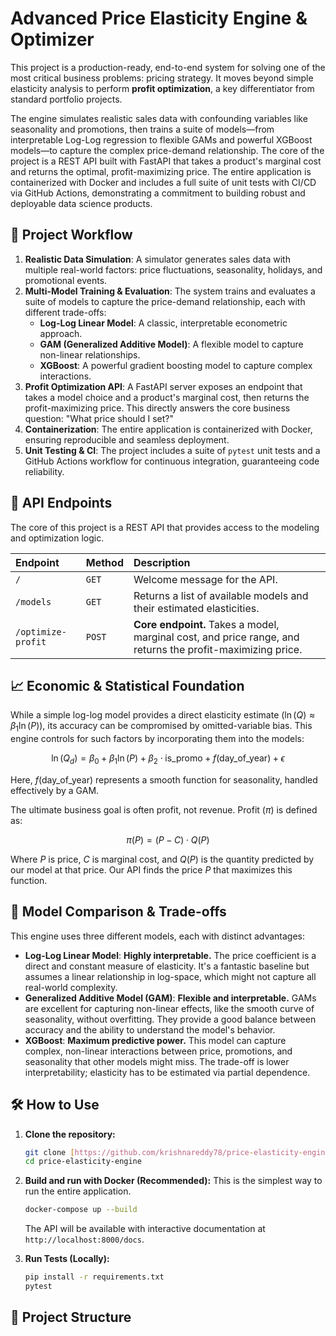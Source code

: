 # Advanced Price Elasticity Engine & Optimizer

This project is a production-ready, end-to-end system for solving one of the most critical business problems: pricing strategy. It moves beyond simple elasticity analysis to perform **profit optimization**, a key differentiator from standard portfolio projects.

The engine simulates realistic sales data with confounding variables like seasonality and promotions, then trains a suite of models—from interpretable Log-Log regression to flexible GAMs and powerful XGBoost models—to capture the complex price-demand relationship. The core of the project is a REST API built with FastAPI that takes a product's marginal cost and returns the optimal, profit-maximizing price. The entire application is containerized with Docker and includes a full suite of unit tests with CI/CD via GitHub Actions, demonstrating a commitment to building robust and deployable data science products.

## 🚀 Project Workflow

1.  **Realistic Data Simulation**: A simulator generates sales data with multiple real-world factors: price fluctuations, seasonality, holidays, and promotional events.
2.  **Multi-Model Training & Evaluation**: The system trains and evaluates a suite of models to capture the price-demand relationship, each with different trade-offs:
    * **Log-Log Linear Model**: A classic, interpretable econometric approach.
    * **GAM (Generalized Additive Model)**: A flexible model to capture non-linear relationships.
    * **XGBoost**: A powerful gradient boosting model to capture complex interactions.
3.  **Profit Optimization API**: A FastAPI server exposes an endpoint that takes a model choice and a product's marginal cost, then returns the profit-maximizing price. This directly answers the core business question: "What price should I set?"
4.  **Containerization**: The entire application is containerized with Docker, ensuring reproducible and seamless deployment.
5.  **Unit Testing & CI**: The project includes a suite of `pytest` unit tests and a GitHub Actions workflow for continuous integration, guaranteeing code reliability.

## 🔌 API Endpoints

The core of this project is a REST API that provides access to the modeling and optimization logic.

| Endpoint           | Method | Description                                                                                             |
| :----------------- | :----- | :------------------------------------------------------------------------------------------------------ |
| `/`                | `GET`  | Welcome message for the API.                                                                            |
| `/models`          | `GET`  | Returns a list of available models and their estimated elasticities.                                    |
| `/optimize-profit` | `POST` | **Core endpoint.** Takes a model, marginal cost, and price range, and returns the profit-maximizing price. |

## 📈 Economic & Statistical Foundation

While a simple log-log model provides a direct elasticity estimate ($\ln(Q) \approx \beta_1 \ln(P)$), its accuracy can be compromised by omitted-variable bias. This engine controls for such factors by incorporating them into the models:

$$ \ln(Q_d) = \beta_0 + \beta_1 \ln(P) + \beta_2 \cdot \text{is_promo} + f(\text{day_of_year}) + \epsilon $$

Here, $f(\text{day_of_year})$ represents a smooth function for seasonality, handled effectively by a GAM.

The ultimate business goal is often profit, not revenue. Profit ($\pi$) is defined as:

$$ \pi(P) = (P - C) \cdot Q(P) $$

Where $P$ is price, $C$ is marginal cost, and $Q(P)$ is the quantity predicted by our model at that price. Our API finds the price $P$ that maximizes this function.

## 🧠 Model Comparison & Trade-offs

This engine uses three different models, each with distinct advantages:

* **Log-Log Linear Model**: **Highly interpretable.** The price coefficient is a direct and constant measure of elasticity. It's a fantastic baseline but assumes a linear relationship in log-space, which might not capture all real-world complexity.
* **Generalized Additive Model (GAM)**: **Flexible and interpretable.** GAMs are excellent for capturing non-linear effects, like the smooth curve of seasonality, without overfitting. They provide a good balance between accuracy and the ability to understand the model's behavior.
* **XGBoost**: **Maximum predictive power.** This model can capture complex, non-linear interactions between price, promotions, and seasonality that other models might miss. The trade-off is lower interpretability; elasticity has to be estimated via partial dependence.

## 🛠️ How to Use

1.  **Clone the repository:**
    ```bash
    git clone [https://github.com/krishnareddy78/price-elasticity-engine.git](https://github.com/krishnareddy78/price-elasticity-engine.git)
    cd price-elasticity-engine
    ```

2.  **Build and run with Docker (Recommended):**
    This is the simplest way to run the entire application.
    ```bash
    docker-compose up --build
    ```
    The API will be available with interactive documentation at `http://localhost:8000/docs`.

3.  **Run Tests (Locally):**
    ```bash
    pip install -r requirements.txt
    pytest
    ```

## 📂 Project Structure
